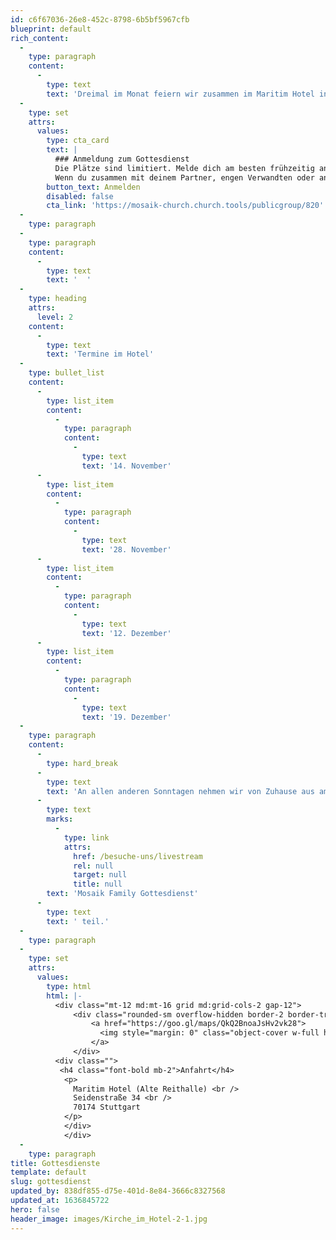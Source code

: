 ```yaml
---
id: c6f67036-26e8-452c-8798-6b5bf5967cfb
blueprint: default
rich_content:
  -
    type: paragraph
    content:
      -
        type: text
        text: 'Dreimal im Monat feiern wir zusammen im Maritim Hotel in Stuttgart Mitte und du bist herzlich eingeladen dabei zu sein! Los geht’s im Hotel immer um 10:30 Uhr.'
  -
    type: set
    attrs:
      values:
        type: cta_card
        text: |
          ### Anmeldung zum Gottesdienst
          Die Plätze sind limitiert. Melde dich am besten frühzeitig an.
          Wenn du zusammen mit deinem Partner, engen Verwandten oder anderen Angehörigen deines Haushaltes kommst, bitten wir dich dies bei der Anmeldung im Kommentarfeld anzugeben, so dass wir dies bei der Sitzplatzvergabe berücksichtigen können.
        button_text: Anmelden
        disabled: false
        cta_link: 'https://mosaik-church.church.tools/publicgroup/820'
  -
    type: paragraph
  -
    type: paragraph
    content:
      -
        type: text
        text: '  '
  -
    type: heading
    attrs:
      level: 2
    content:
      -
        type: text
        text: 'Termine im Hotel'
  -
    type: bullet_list
    content:
      -
        type: list_item
        content:
          -
            type: paragraph
            content:
              -
                type: text
                text: '14. November'
      -
        type: list_item
        content:
          -
            type: paragraph
            content:
              -
                type: text
                text: '28. November'
      -
        type: list_item
        content:
          -
            type: paragraph
            content:
              -
                type: text
                text: '12. Dezember'
      -
        type: list_item
        content:
          -
            type: paragraph
            content:
              -
                type: text
                text: '19. Dezember'
  -
    type: paragraph
    content:
      -
        type: hard_break
      -
        type: text
        text: 'An allen anderen Sonntagen nehmen wir von Zuhause aus am '
      -
        type: text
        marks:
          -
            type: link
            attrs:
              href: /besuche-uns/livestream
              rel: null
              target: null
              title: null
        text: 'Mosaik Family Gottesdienst'
      -
        type: text
        text: ' teil.'
  -
    type: paragraph
  -
    type: set
    attrs:
      values:
        type: html
        html: |-
          <div class="mt-12 md:mt-16 grid md:grid-cols-2 gap-12">
              <div class="rounded-sm overflow-hidden border-2 border-transparent transform hover:border-blue-400 ease-in-out hover:shadow-sm hover:cursor-pointer duration-200 transition">
                  <a href="https://goo.gl/maps/QkQ2BnoaJsHv2vk28">
                    <img style="margin: 0" class="object-cover w-full h-56 object-top" src="/assets/main/images/reithalle-maps-1x.jpg" alt="Google Maps">
                  </a>
              </div>
          <div class="">
           <h4 class="font-bold mb-2">Anfahrt</h4>
            <p>
              Maritim Hotel (Alte Reithalle) <br />
              Seidenstraße 34 <br />
              70174 Stuttgart
          	</p>
          	</div>
            </div>
  -
    type: paragraph
title: Gottesdienste
template: default
slug: gottesdienst
updated_by: 838df855-d75e-401d-8e84-3666c8327568
updated_at: 1636845722
hero: false
header_image: images/Kirche_im_Hotel-2-1.jpg
---
```

